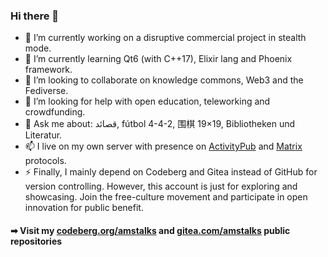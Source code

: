 ### Hi there 👋

- 🔭 I’m currently working on a disruptive commercial project in stealth mode.
- 🌱 I’m currently learning Qt6 (with C++17), Elixir lang and Phoenix framework.
- 👯 I’m looking to collaborate on knowledge commons, Web3 and the Fediverse.
- 🤔 I’m looking for help with open education, teleworking and crowdfunding.
- 💬 Ask me about: قصائد, fútbol 4-4-2, 围棋 19×19, Bibliotheken und Literatur.
- 📫 I live on my own server with presence on [ActivityPub](https://mastodon.social/@amstalks) and [Matrix](https://matrix.to/#/@amstalks:matrix.org) protocols.
- ⚡ Finally, I mainly depend on Codeberg and Gitea instead of GitHub for version controlling. However, this account is just for exploring and showcasing. Join the free-culture movement and participate in open innovation for public benefit.

#### ➡ Visit my <a target="_blank" rel="noopener noreferrer" href="https://codeberg.org/amstalks">codeberg.org/amstalks</a> and <a target="_blank" rel="noopener noreferrer" href="https://gitea.com/amstalks">gitea.com/amstalks</a> public repositories

